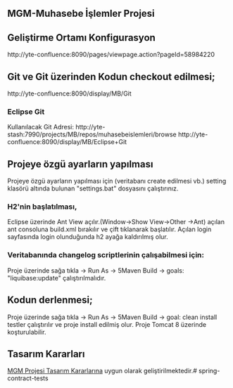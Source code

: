 ## MGM-Muhasebe İşlemler Projesi

## Geliştirme Ortamı Konfigurasyon
http://yte-confluence:8090/pages/viewpage.action?pageId=58984220

## Git ve Git üzerinden Kodun checkout edilmesi; 

http://yte-confluence:8090/display/MB/Git
### Eclipse Git
Kullanılacak Git Adresi: http://yte-stash:7990/projects/MB/repos/muhasebeislemleri/browse
http://yte-confluence:8090/display/MB/Eclipse+Git

## Projeye özgü ayarların yapılması
Projeye özgü ayarların yapılması için (veritabanı create edilmesi vb.) setting klasörü altında bulunan "settings.bat" dosyasını çalıştırınız.

### H2'nin başlatılması,
Eclipse üzerinde Ant View açılır.(Window->Show View->Other ->Ant) açılan ant consoluna build.xml bırakılır ve çift tıklanarak başlatılır. 
Açılan login sayfasında login olunduğunda h2 ayağa kaldırılmış olur. 
 
### Veritabanında changelog scriptlerinin çalışabilmesi için: 
Proje üzerinde sağa tıkla -> Run As -> 5Maven Build -> goals: "liquibase:update" çalıştırılmalıdır.
  
## Kodun derlenmesi;
Proje üzerinde sağa tıkla -> Run As -> 5Maven Build -> goal: clean install testler çalıştırılır ve proje install edilmiş olur. 
Proje Tomcat 8 üzerinde koşturulabilir. 

## Tasarım Kararları
[MGM Projesi Tasarım Kararlarına](http://yte-confluence:8090/pages/viewpage.action?pageId=58984988) uygun olarak geliştirilmektedir.# spring-contract-tests
